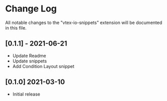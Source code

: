 # Change Log

All notable changes to the "vtex-io-snippets" extension will be documented in this file.

## [0.1.1] - 2021-06-21

- Update Readme
- Update snippets
- Add Condition Layout snippet

## [0.1.0] 2021-03-10

- Initial release

